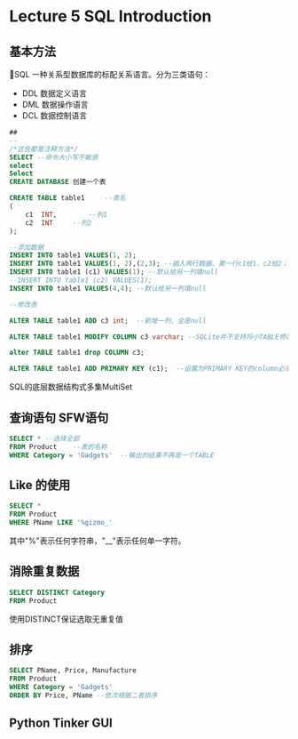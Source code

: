# Lecture 5 SQL Introduction

## 基本方法

SQL 一种关系型数据库的标配关系语言。分为三类语句：

* DDL 数据定义语言
* DML 数据操作语言
* DCL 数据控制语言

```sql
##
--
/*这些都是注释方法*/
SELECT --命令大小写不敏感
select
Select
CREATE DATABASE 创建一个表

CREATE TABLE table1		--表名
(
	c1  INT,		--列1
	c2  INT		--列2
);

--添加数据
INSERT INTO table1 VALUES(1, 2);
INSERT INTO table1 VALUES(1, 2),(2,3); --插入两行数据。第一行c1给1，c2给2；第二行c1给2 c2给3
INSERT INTO table1 (c1) VALUES(1); --默认给另一列填null
--INSERT INTO table1 (c2) VALUES(1);
INSERT INTO table1 VALUES(4,4); --默认给另一列填null

--修改表

ALTER TABLE table1 ADD c3 int;  --新增一列，全是null

ALTER TABLE table1 MODIFY COLUMN c3 varchar; --SQLite并不支持将小TABLE修改为可变字符串 varchar

alter TABLE table1 drop COLUMN c3; 

ALTER TABLE table1 ADD PRIMARY KEY (c1);  --设置为PRIMARY KEY的column必须无null

```

SQL的底层数据结构式多集MultiSet

## 查询语句 SFW语句

```sql
SELECT * --选择全部
FROM Product	--表的名称
WHERE Category = 'Gadgets'	--输出的结果不再是一个TABLE
```

## Like 的使用

```sql
SELECT * 
FROM Product	
WHERE PName LIKE '%gizmo_'
```

其中"%"表示任何字符串，"__"表示任何单一字符。

## 消除重复数据

```sql
SELECT DISTINCT Category
FROM Product
```

使用DISTINCT保证选取无重复值

## 排序

```sql
SELECT PName, Price, Manufacture
FROM Product
WHERE Category = 'Gadgets'
ORDER BY Price, PName --依次根据二者排序
```

## Python Tinker GUI

